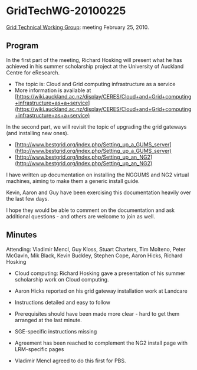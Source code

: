 # GridTechWG-20100225

[Grid Technical Working Group](/wiki/spaces/BeSTGRID/pages/3816950451): meeting February 25, 2010.

## Program

In the first part of the meeting, Richard Hosking will present what he has achieved in his summer scholarship project at the University of Auckland Centre for eResearch.  

- The topic is: Cloud and Grid computing infrastructure as a service
- More information is available at [https://wiki.auckland.ac.nz/display/CERES/Cloud+and+Grid+computing+infrastructure+as+a+service](https://wiki.auckland.ac.nz/display/CERES/Cloud+and+Grid+computing+infrastructure+as+a+service)

In the second part, we will revisit the topic of upgrading the grid gateways (and installing new ones).

- [http://www.bestgrid.org/index.php/Setting_up_a_GUMS_server](http://www.bestgrid.org/index.php/Setting_up_a_GUMS_server)
- [http://www.bestgrid.org/index.php/Setting_up_an_NG2](http://www.bestgrid.org/index.php/Setting_up_an_NG2)

I have written up documentation on installing the NGGUMS and NG2 virtual machines, aiming to make them a generic install guide.

Kevin, Aaron and Guy have been exercising this documentation heavily over the last few days.

I hope they would be able to comment on the documentation and ask additional questions - and others are welcome to join as well.

## Minutes

Attending: Vladimir Mencl, Guy Kloss, Stuart Charters, Tim Molteno, Peter McGavin, Mik Black, Kevin Buckley, Stephen Cope, Aaron Hicks, Richard Hosking

- Cloud computing: Richard Hosking gave a presentation of his summer scholarship work on Cloud computing.

- Aaron Hicks reported on his grid gateway installation work at Landcare
	
- Instructions detailed and easy to follow
- Prerequisites should have been made more clear - hard to get them arranged at the last minute.
- SGE-specific instructions missing

- Agreement has been reached to complement the NG2 install page with LRM-specific pages
	
- Vladimir Mencl agreed to do this first for PBS.
